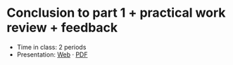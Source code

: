 # Conclusion to part 1 + practical work review + feedback

- Time in class: 2 periods
- Presentation:
  [Web](https://heig-vd-dai-course.github.io/heig-vd-dai-course/07-conclusion-to-part-1/)
  ·
  [PDF](https://heig-vd-dai-course.github.io/heig-vd-dai-course/07-conclusion-to-part-1/07-conclusion-to-part-1-presentation.pdf)
